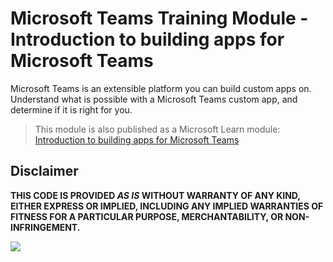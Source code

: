 # Microsoft Teams Training Module - Introduction to building apps for Microsoft Teams

Microsoft Teams is an extensible platform you can build custom apps on. Understand what is possible with a Microsoft Teams custom app, and determine if it is right for you.

> This module is also published as a Microsoft Learn module: [Introduction to building apps for Microsoft Teams](https://docs.microsoft.com/learn/modules/intro-microsoft-teams-apps/)

## Disclaimer

**THIS CODE IS PROVIDED _AS IS_ WITHOUT WARRANTY OF ANY KIND, EITHER EXPRESS OR IMPLIED, INCLUDING ANY IMPLIED WARRANTIES OF FITNESS FOR A PARTICULAR PURPOSE, MERCHANTABILITY, OR NON-INFRINGEMENT.**

<img src="https://telemetry.sharepointpnp.com/TrainingContent/Teams/10-introduction-to-building-apps-for-microsoft-teams" />
